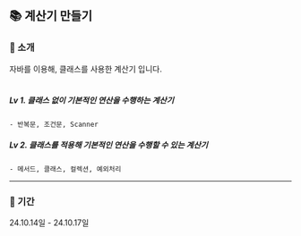 ## 📚 계산기 만들기

### 📝 소개
자바를 이용해, 클래스를 사용한 계산기 입니다.    
<br/>

##### Lv 1. 클래스 없이 기본적인 연산을 수행하는 계산기  
    - 반복문, 조건문, Scanner

##### Lv 2. 클래스를 적용해 기본적인 연산을 수행할 수 있는 계산기   
    - 메서드, 클래스, 컬렉션, 예외처리

<hr/>

### 📆 기간
24.10.14일 - 24.10.17일
